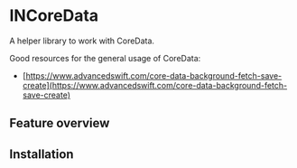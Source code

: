 # INCoreData

A helper library to work with CoreData.

Good resources for the general usage of CoreData:

- [https://www.advancedswift.com/core-data-background-fetch-save-create](https://www.advancedswift.com/core-data-background-fetch-save-create)

## Feature overview

## Installation
